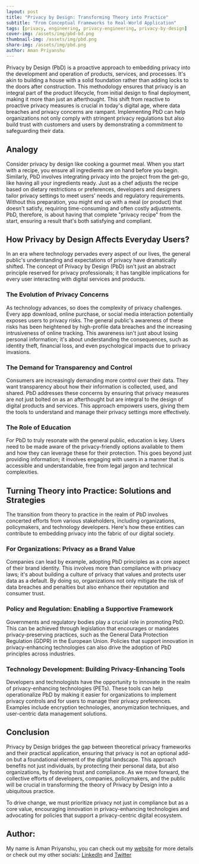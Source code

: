```yaml
---
layout: post
title: "Privacy by Design: Transforming Theory into Practice"
subtitle: "From Conceptual Frameworks to Real-World Application"
tags: [privacy, engineering, privacy-engineering, privacy-by-design]
cover-img: /assets/img/pbd-bd.png
thumbnail-img: /assets/img/pbd.png
share-img: /assets/img/pbd.png
author: Aman Priyanshu
---
```

Privacy by Design (PbD) is a proactive approach to embedding privacy into the development and operation of products, services, and processes. It's akin to building a house with a solid foundation rather than adding locks to the doors after construction. This methodology ensures that privacy is an integral part of the product lifecycle, from initial design to final deployment, making it more than just an afterthought. This shift from reactive to proactive privacy measures is crucial in today's digital age, where data breaches and privacy concerns are rampant. Implementing PbD can help organizations not only comply with stringent privacy regulations but also build trust with customers and users by demonstrating a commitment to safeguarding their data.

## Analogy

Consider privacy by design like cooking a gourmet meal. When you start with a recipe, you ensure all ingredients are on hand before you begin. Similarly, PbD involves integrating privacy into the project from the get-go, like having all your ingredients ready. Just as a chef adjusts the recipe based on dietary restrictions or preferences, developers and designers tailor privacy settings to meet users' needs and regulatory requirements. Without this preparation, you might end up with a meal (or product) that doesn't satisfy, requiring time-consuming and often costly adjustments. PbD, therefore, is about having that complete "privacy recipe" from the start, ensuring a result that's both satisfying and compliant.

## How Privacy by Design Affects Everyday Users?

In an era where technology pervades every aspect of our lives, the general public's understanding and expectations of privacy have dramatically shifted. The concept of Privacy by Design (PbD) isn't just an abstract principle reserved for privacy professionals; it has tangible implications for every user interacting with digital services and products.

### The Evolution of Privacy Concerns

As technology advances, so does the complexity of privacy challenges. Every app download, online purchase, or social media interaction potentially exposes users to privacy risks. The general public's awareness of these risks has been heightened by high-profile data breaches and the increasing intrusiveness of online tracking. This awareness isn't just about losing personal information; it's about understanding the consequences, such as identity theft, financial loss, and even psychological impacts due to privacy invasions.

### The Demand for Transparency and Control

Consumers are increasingly demanding more control over their data. They want transparency about how their information is collected, used, and shared. PbD addresses these concerns by ensuring that privacy measures are not just bolted on as an afterthought but are integral to the design of digital products and services. This approach empowers users, giving them the tools to understand and manage their privacy settings more effectively.

### The Role of Education

For PbD to truly resonate with the general public, education is key. Users need to be made aware of the privacy-friendly options available to them and how they can leverage these for their protection. This goes beyond just providing information; it involves engaging with users in a manner that is accessible and understandable, free from legal jargon and technical complexities.

## Turning Theory into Practice: Solutions and Strategies

The transition from theory to practice in the realm of PbD involves concerted efforts from various stakeholders, including organizations, policymakers, and technology developers. Here's how these entities can contribute to embedding privacy into the fabric of our digital society.

### For Organizations: Privacy as a Brand Value

Companies can lead by example, adopting PbD principles as a core aspect of their brand identity. This involves more than compliance with privacy laws; it's about building a culture of privacy that values and protects user data as a default. By doing so, organizations not only mitigate the risk of data breaches and penalties but also enhance their reputation and consumer trust.

### Policy and Regulation: Enabling a Supportive Framework

Governments and regulatory bodies play a crucial role in promoting PbD. This can be achieved through legislation that encourages or mandates privacy-preserving practices, such as the General Data Protection Regulation (GDPR) in the European Union. Policies that support innovation in privacy-enhancing technologies can also drive the adoption of PbD principles across industries.

### Technology Development: Building Privacy-Enhancing Tools

Developers and technologists have the opportunity to innovate in the realm of privacy-enhancing technologies (PETs). These tools can help operationalize PbD by making it easier for organizations to implement privacy controls and for users to manage their privacy preferences. Examples include encryption technologies, anonymization techniques, and user-centric data management solutions.

## Conclusion

Privacy by Design bridges the gap between theoretical privacy frameworks and their practical application, ensuring that privacy is not an optional add-on but a foundational element of the digital landscape. This approach benefits not just individuals, by protecting their personal data, but also organizations, by fostering trust and compliance. As we move forward, the collective efforts of developers, companies, policymakers, and the public will be crucial in transforming the theory of Privacy by Design into a ubiquitous practice.

To drive change, we must prioritize privacy not just in compliance but as a core value, encouraging innovation in privacy-enhancing technologies and advocating for policies that support a privacy-centric digital ecosystem.

## Author:

My name is Aman Priyanshu, you can check out my [website](https://amanpriyanshu.github.io/) for more details or check out my other socials: [LinkedIn](https://www.linkedin.com/in/aman-priyanshu/) and [Twitter](https://twitter.com/AmanPriyanshu6)
